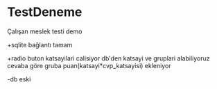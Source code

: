 # TestDeneme

Çalışan meslek testi demo

+sqlite bağlantı tamam

+radio buton katsayilari calisiyor
db'den katsayi ve gruplari alabiliyoruz
cevaba göre gruba puan(katsayi*cvp_katsayisi) ekleniyor

-db eski

